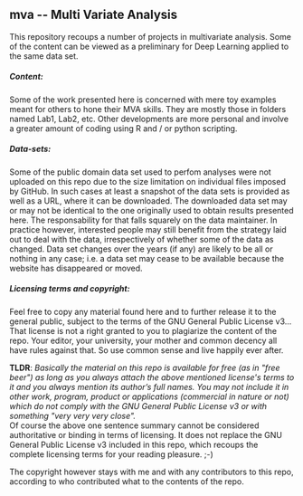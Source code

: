 ﻿## mva -- Multi Variate Analysis

This repository recoups a number of projects in multivariate analysis. Some of the content can be viewed as a preliminary for Deep Learning applied to the same data set.

##### Content:
Some of the work presented here is concerned with mere toy examples meant for others to hone their MVA skills. They are mostly those in folders named Lab1, Lab2, etc.  Other developments are more personal and involve a greater amount of coding using R and / or python scripting.

##### Data-sets:
Some of the public domain data set used to perfom analyses were not uploaded on this repo due to the size limitation on individual files imposed by GitHub. In such cases at least a snapshot of the data sets is provided as well as a URL, where it can be downloaded. The downloaded data set may or may not be identical to the one originally used to obtain results presented here. The responsability for that falls squarely  on the data maintainer. In practice however, interested people may still benefit from the strategy laid out to deal with the data, irrespectively of whether some of the data as changed. Data set changes over the years (if any) are likely to be all or nothing in any case; i.e. a data set may cease to be available because the website has disappeared or moved. 

##### Licensing terms and copyright:
Feel free to copy any material found here and to further release it to the general public, subject to the terms of the GNU General Public License v3... That license is not a right granted to you to plagiarize the content of the repo. Your editor, your university, your mother and common decency all have rules against that.  So use common sense and live happily ever after.

**TLDR**: *Basically the material on this repo is available for free (as in "free beer") as long as you always attach the above mentioned license's terms to it and you always mention its author’s full names.  You may not include it in other work, program, product or applications (commercial in nature or not) which do not comply with the GNU General Public License v3 or with something "very very very close".*  
Of course the above one sentence summary cannot be considered authoritative or binding in terms of licensing.  It does not replace the GNU General Public License v3 included in this repo, which recoups the complete licensing terms for your reading pleasure. ;-)

The copyright however stays with me and with any contributors to this repo, according to who contributed what to the contents of the repo.  
